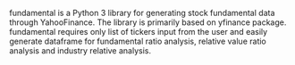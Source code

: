 fundamental is a Python 3 library for generating stock fundamental data through YahooFinance. The library is primarily based on yfinance package. fundamental requires only list of tickers input from the user and easily generate dataframe for fundamental ratio analysis, relative value ratio analysis and industry relative analysis. 

